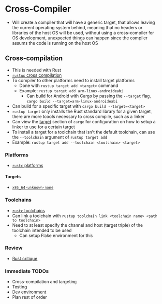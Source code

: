 # Cross-Compiler
- Will create a compiler that will have a generic target, that allows leaving the current operating system behind, meaning that no headers or libraries of the host OS will be used, without using a cross-compiler for OS development, unexpected things can happen since the compiler assums the code is running on the host OS

## Cross-compilation
- This is needed with Rust
- [`rustup` cross compilation](https://rust-lang.github.io/rustup/cross-compilation.html)
- To compiler to other platforms need to install target platforms
    - Done with `rustup target add <target>` command
    - Example: `rustup target add arm-linux-androideabi`
        - Can build for Android with Cargo by passing the `--target` flag, `cargo build --target=arm-linux-androideabi`
- Can build for a specific target with `cargo build --target=<target>`
- `rustup target` only installs the Rust standard library for a given target, there are more toools necessary to cross compile, such as a linker
- Can view the [target](https://doc.rust-lang.org/cargo/reference/config.html#target) section of `cargo` for configuration on how to setup a linker to use for a certain target
- To install a target for a toolchain that isn't the default toolchain, can use the `--toolchain` argument of `rustup target add`
- Example: `rustup target add --toolchain <toolchain> <target>`

### Platforms
- [`rustc` platforms](https://doc.rust-lang.org/beta/rustc/platform-support.html)

#### Targets
- [`x86_64-unknown-none`](https://doc.rust-lang.org/beta/rustc/platform-support/x86_64-unknown-none.html)

### Toolchains
- [`rustc` toolchains](https://rust-lang.github.io/rustup/concepts/toolchains.html)
- Can link a toolchain with `rustup toolchain link <toolchain name> <path to toolchain>`
- Need to at least specify the channel and host (target triple) of the toolchain intended to be used
    - Can setup Flake environment for this

### Review
- [Rust critique](https://www.reddit.com/r/osdev/comments/18e6r6m/switched_back_from_rust_to_c/)

### Immediate TODOs
- Cross-compilation and targeting
- Testing
- Dev environment
- Plan rest of order
